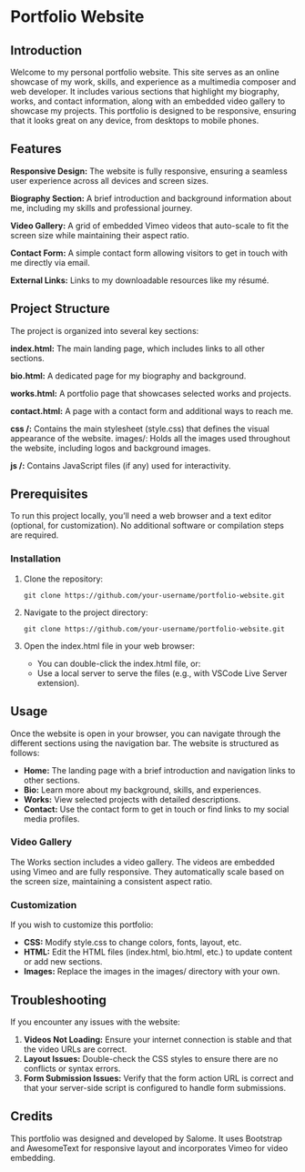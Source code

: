 # **Portfolio Website**
## Introduction
Welcome to my personal portfolio website. This site serves as an online showcase of my work, skills, and experience as a multimedia composer and web developer. It includes various sections that highlight my biography, works, and contact information, along with an embedded video gallery to showcase my projects. This portfolio is designed to be responsive, ensuring that it looks great on any device, from desktops to mobile phones.

## Features
**Responsive Design:** The website is fully responsive, ensuring a seamless user experience across all devices and screen sizes.

**Biography Section:** A brief introduction and background information about me, including my skills and professional journey.

**Video Gallery:** A grid of embedded Vimeo videos that auto-scale to fit the screen size while maintaining their aspect ratio.

**Contact Form:** A simple contact form allowing visitors to get in touch with me directly via email.

**External Links:** Links to my downloadable resources like my résumé.

## Project Structure
The project is organized into several key sections:

**index.html:** The main landing page, which includes links to all other sections.

**bio.html:** A dedicated page for my biography and background.

**works.html:** A portfolio page that showcases selected works and projects.

**contact.html:** A page with a contact form and additional ways to reach me.

**css /:** Contains the main stylesheet (style.css) that defines the visual appearance of the website.
images/: Holds all the images used throughout the website, including logos and background images.

**js /:** Contains JavaScript files (if any) used for interactivity.

## Prerequisites
To run this project locally, you’ll need a web browser and a text editor (optional, for customization). No additional software or compilation steps are required.

### Installation
1. Clone the repository:
	
	`git clone https://github.com/your-username/portfolio-website.git`


2. Navigate to the project directory:

	`git clone https://github.com/your-username/portfolio-website.git`



3. Open the index.html file in your web browser:

	* You can double-click the index.html file, or:
	* Use a local server to serve the files (e.g., with VSCode Live Server extension).

## Usage
Once the website is open in your browser, you can navigate through the different sections using the navigation bar. The website is structured as follows:

* **Home:** The landing page with a brief introduction and navigation links to other sections.
* **Bio:** Learn more about my background, skills, and experiences.
* **Works:** View selected projects with detailed descriptions.
* **Contact:** Use the contact form to get in touch or find links to my social media profiles.

### Video Gallery
The Works section includes a video gallery. The videos are embedded using Vimeo and are fully responsive. They automatically scale based on the screen size, maintaining a consistent aspect ratio.

### Customization
If you wish to customize this portfolio:

* **CSS:** Modify style.css to change colors, fonts, layout, etc.
* **HTML:** Edit the HTML files (index.html, bio.html, etc.) to update content or add new sections.
* **Images:** Replace the images in the images/ directory with your own.

## Troubleshooting
If you encounter any issues with the website:

1. **Videos Not Loading:** Ensure your internet connection is stable and that the video URLs are correct.
2. **Layout Issues:** Double-check the CSS styles to ensure there are no conflicts or syntax errors.
3. **Form Submission Issues:** Verify that the form action URL is correct and that your server-side script is configured to handle form submissions.

## Credits
This portfolio was designed and developed by Salome. It uses Bootstrap and AwesomeText for responsive layout and incorporates Vimeo for video embedding.


